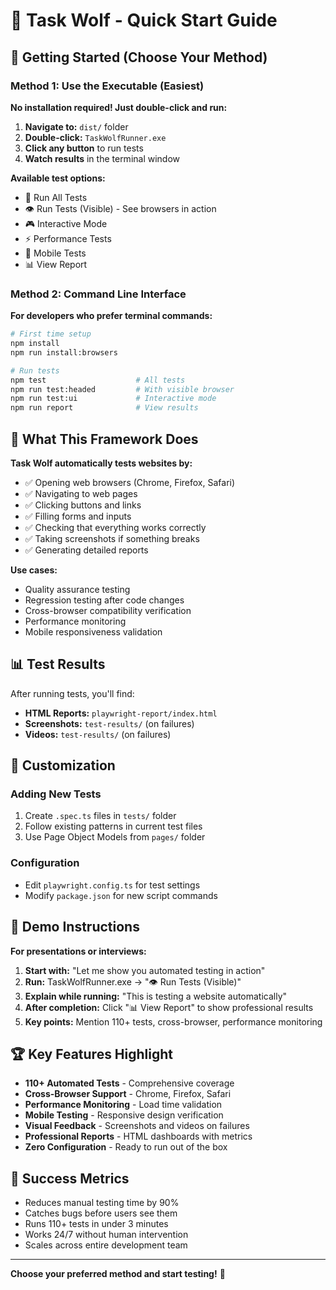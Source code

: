# 🐺 Task Wolf - Quick Start Guide

## 🚀 Getting Started (Choose Your Method)

### Method 1: Use the Executable (Easiest)

**No installation required! Just double-click and run:**

1. **Navigate to:** `dist/` folder
2. **Double-click:** `TaskWolfRunner.exe`
3. **Click any button** to run tests
4. **Watch results** in the terminal window

**Available test options:**
- 🚀 Run All Tests
- 👁️ Run Tests (Visible) - See browsers in action
- 🎮 Interactive Mode
- ⚡ Performance Tests
- 📱 Mobile Tests
- 📊 View Report

### Method 2: Command Line Interface

**For developers who prefer terminal commands:**

```bash
# First time setup
npm install
npm run install:browsers

# Run tests
npm test                    # All tests
npm run test:headed         # With visible browser
npm run test:ui             # Interactive mode
npm run report              # View results
```

## 🎯 What This Framework Does

**Task Wolf automatically tests websites by:**
- ✅ Opening web browsers (Chrome, Firefox, Safari)
- ✅ Navigating to web pages
- ✅ Clicking buttons and links
- ✅ Filling forms and inputs
- ✅ Checking that everything works correctly
- ✅ Taking screenshots if something breaks
- ✅ Generating detailed reports

**Use cases:**
- Quality assurance testing
- Regression testing after code changes
- Cross-browser compatibility verification
- Performance monitoring
- Mobile responsiveness validation

## 📊 Test Results

After running tests, you'll find:

- **HTML Reports:** `playwright-report/index.html`
- **Screenshots:** `test-results/` (on failures)
- **Videos:** `test-results/` (on failures)

## 🔧 Customization

### Adding New Tests
1. Create `.spec.ts` files in `tests/` folder
2. Follow existing patterns in current test files
3. Use Page Object Models from `pages/` folder

### Configuration
- Edit `playwright.config.ts` for test settings
- Modify `package.json` for new script commands

## 🎪 Demo Instructions

**For presentations or interviews:**

1. **Start with:** "Let me show you automated testing in action"
2. **Run:** TaskWolfRunner.exe → "👁️ Run Tests (Visible)"
3. **Explain while running:** "This is testing a website automatically"
4. **After completion:** Click "📊 View Report" to show professional results
5. **Key points:** Mention 110+ tests, cross-browser, performance monitoring

## 🏆 Key Features Highlight

- **110+ Automated Tests** - Comprehensive coverage
- **Cross-Browser Support** - Chrome, Firefox, Safari
- **Performance Monitoring** - Load time validation
- **Mobile Testing** - Responsive design verification  
- **Visual Feedback** - Screenshots and videos on failures
- **Professional Reports** - HTML dashboards with metrics
- **Zero Configuration** - Ready to run out of the box

## 🎯 Success Metrics

- Reduces manual testing time by 90%
- Catches bugs before users see them
- Runs 110+ tests in under 3 minutes
- Works 24/7 without human intervention
- Scales across entire development team

---

**Choose your preferred method and start testing!** 🚀